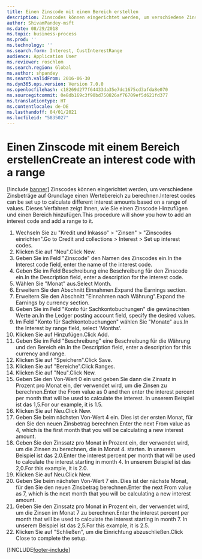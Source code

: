 ```yaml
---
title: Einen Zinscode mit einem Bereich erstellen
description: Zinscodes können eingerichtet werden, um verschiedene Zinsbeträge auf Grundlage einen Wertebereich zu berechnen.
author: ShivamPandey-msft
ms.date: 08/29/2018
ms.topic: business-process
ms.prod: ''
ms.technology: ''
ms.search.form: Interest, CustInterestRange
audience: Application User
ms.reviewer: roschlom
ms.search.region: Global
ms.author: shpandey
ms.search.validFrom: 2016-06-30
ms.dyn365.ops.version: Version 7.0.0
ms.openlocfilehash: c18269d277f64433da35e7dc1675cd3afda8e070
ms.sourcegitcommit: 0e8db169c3f90bd750826af76709ef5d621fd377
ms.translationtype: HT
ms.contentlocale: de-DE
ms.lasthandoff: 04/01/2021
ms.locfileid: "5835027"
---
```

# <a name="create-an-interest-code-with-a-range"></a><span data-ttu-id="20962-103">Einen Zinscode mit einem Bereich erstellen</span><span class="sxs-lookup"><span data-stu-id="20962-103">Create an interest code with a range</span></span>

[!include [banner](../../includes/banner.md)]
<span data-ttu-id="20962-104">Zinscodes können eingerichtet werden, um verschiedene Zinsbeträge auf Grundlage einen Wertebereich zu berechnen.</span><span class="sxs-lookup"><span data-stu-id="20962-104">Interest codes can be set up to calculate different interest amounts based on a range of values.</span></span> <span data-ttu-id="20962-105">Dieses Verfahren zeigt Ihnen, wie Sie einen Zinscode Hinzufügen und einen Bereich hinzufügen.</span><span class="sxs-lookup"><span data-stu-id="20962-105">This procedure will show you how to add an interest code and add a range to it.</span></span>

1. <span data-ttu-id="20962-106">Wechseln Sie zu "Kredit und Inkasso" > "Zinsen" > "Zinscodes einrichten".</span><span class="sxs-lookup"><span data-stu-id="20962-106">Go to Credit and collections > Interest > Set up interest codes.</span></span>
2. <span data-ttu-id="20962-107">Klicken Sie auf "Neu".</span><span class="sxs-lookup"><span data-stu-id="20962-107">Click New.</span></span>
3. <span data-ttu-id="20962-108">Geben Sie im Feld "Zinscode" den Namen des Zinscodes ein.</span><span class="sxs-lookup"><span data-stu-id="20962-108">In the Interest code field, enter the name of the interest code.</span></span>
4. <span data-ttu-id="20962-109">Geben Sie im Feld Beschreibung eine Beschreibung für den Zinscode ein.</span><span class="sxs-lookup"><span data-stu-id="20962-109">In the Description field, enter a description for the interest code.</span></span>
5. <span data-ttu-id="20962-110">Wählen Sie "Monat" aus.</span><span class="sxs-lookup"><span data-stu-id="20962-110">Select Month.</span></span>
6. <span data-ttu-id="20962-111">Erweitern Sie den Abschnitt Einnahmen.</span><span class="sxs-lookup"><span data-stu-id="20962-111">Expand the Earnings section.</span></span>
7. <span data-ttu-id="20962-112">Erweitern Sie den Abschnitt "Einnahmen nach Währung".</span><span class="sxs-lookup"><span data-stu-id="20962-112">Expand the Earnings by currency section.</span></span>
8. <span data-ttu-id="20962-113">Geben Sie im Feld "Konto für Sachkontobuchungen" die gewünschten Werte an.</span><span class="sxs-lookup"><span data-stu-id="20962-113">In the Ledger posting account field, specify the desired values.</span></span>
9. <span data-ttu-id="20962-114">Im Feld "Konto für Sachkontobuchungen" wählen Sie "Monate" aus.</span><span class="sxs-lookup"><span data-stu-id="20962-114">In the Interest by range field, select 'Months'.</span></span>
10. <span data-ttu-id="20962-115">Klicken Sie auf Hinzufügen.</span><span class="sxs-lookup"><span data-stu-id="20962-115">Click Add.</span></span>
11. <span data-ttu-id="20962-116">Geben Sie im Feld "Beschreibung" eine Beschreibung für die Währung und den Bereich ein.</span><span class="sxs-lookup"><span data-stu-id="20962-116">In the Description field, enter a description for this currency and range.</span></span>
12. <span data-ttu-id="20962-117">Klicken Sie auf "Speichern".</span><span class="sxs-lookup"><span data-stu-id="20962-117">Click Save.</span></span>
13. <span data-ttu-id="20962-118">Klicken Sie auf "Bereiche".</span><span class="sxs-lookup"><span data-stu-id="20962-118">Click Ranges.</span></span>
14. <span data-ttu-id="20962-119">Klicken Sie auf "Neu".</span><span class="sxs-lookup"><span data-stu-id="20962-119">Click New.</span></span>
15. <span data-ttu-id="20962-120">Geben Sie den Von-Wert 0 ein und geben Sie dann die Zinsatz in Prozent pro Monat ein, der verwendet wird, um die Zinsen zu berechnen.</span><span class="sxs-lookup"><span data-stu-id="20962-120">Enter the From value as 0 and then enter the interest percent per month that will be used to calculate the interest.</span></span> <span data-ttu-id="20962-121">In unserem Beispiel ist das 1,5.</span><span class="sxs-lookup"><span data-stu-id="20962-121">For our example, it is 1.5.</span></span>
16. <span data-ttu-id="20962-122">Klicken Sie auf Neu.</span><span class="sxs-lookup"><span data-stu-id="20962-122">Click New.</span></span>
17. <span data-ttu-id="20962-123">Geben Sie beim nächsten Von-Wert 4 ein. Dies ist der ersten Monat, für den Sie den neuen Zinsbetrag berechnen.</span><span class="sxs-lookup"><span data-stu-id="20962-123">Enter the next From value as 4, which is the first month that you will be calculating a new interest amount.</span></span>
18. <span data-ttu-id="20962-124">Geben Sie den Zinssatz pro Monat in Prozent ein, der verwendet wird, um die Zinsen zu berechnen, die in Monat 4. starten. In unserem Beispiel ist das 2.0.</span><span class="sxs-lookup"><span data-stu-id="20962-124">Enter the interest percent per month that will be used to calculate the interest starting in month 4.</span></span> <span data-ttu-id="20962-125">In unserem Beispiel ist das 2,0.</span><span class="sxs-lookup"><span data-stu-id="20962-125">For this example, it is 2.0.</span></span>
19. <span data-ttu-id="20962-126">Klicken Sie auf Neu.</span><span class="sxs-lookup"><span data-stu-id="20962-126">Click New.</span></span>
20. <span data-ttu-id="20962-127">Geben Sie beim nächsten Von-Wert 7 ein. Dies ist der nächste Monat, für den Sie den neuen Zinsbetrag berechnen.</span><span class="sxs-lookup"><span data-stu-id="20962-127">Enter the next From value as 7, which is the next month that you will be calculating a new interest amount.</span></span>
21. <span data-ttu-id="20962-128">Geben Sie den Zinssatz pro Monat in Prozent ein, der verwendet wird, um die Zinsen im Monat 7 zu berechnen.</span><span class="sxs-lookup"><span data-stu-id="20962-128">Enter the interest percent per month that will be used to calculate the interest starting in month 7.</span></span> <span data-ttu-id="20962-129">In unserem Beispiel ist das 2,5.</span><span class="sxs-lookup"><span data-stu-id="20962-129">For this example, it is 2.5.</span></span>
22. <span data-ttu-id="20962-130">Klicken Sie auf "Schließen", um die Einrichtung abzuschließen.</span><span class="sxs-lookup"><span data-stu-id="20962-130">Click Close to complete the setup.</span></span>



[!INCLUDE[footer-include](../../../includes/footer-banner.md)]